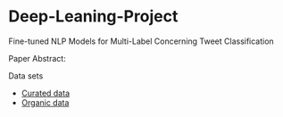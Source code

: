 # Deep-Leaning-Project
Fine-tuned NLP Models for Multi-Label Concerning Tweet Classification

Paper Abstract:



Data sets
- [Curated data](https://www.kaggle.com/datasets/praveengovi/emotions-dataset-for-nlp)
- [Organic data](https://www.kaggle.com/datasets/pashupatigupta/emotion-detection-from-text)
